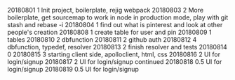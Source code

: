 20180801 1
Init project, boilerplate, rejig webpack 
20180803 2
More boilerplate, get sourcemap to work in node in production mode, play with git stash and rebase -i
20180804  1
find out what is pinterest and look at other people's creation
20180808  1
create table for user and pin
20180809  1
tables
20180810  2
dbfunction
20180811  2
github auth
20180812 4
dbfunction, typedef, resolver
20180813  2
finish resolver and tests
20180814  0
20180815  3
starting client side, apolloclient, html, css
20180816  2
UI for login/signup
20180817  2
UI for login/signup continued
20180818  0.5
UI for login/signup
20180819  0.5
UI for login/signup 